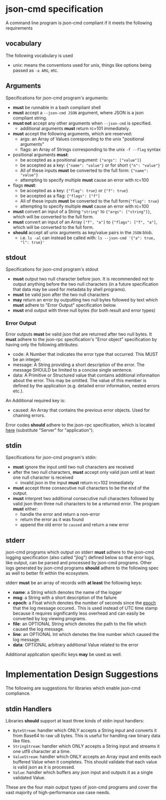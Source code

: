 # json-cmd specification

A command line program is json-cmd compliant if it meets the following
requirements

## vocabulary
The following vocabulary is used
- unix: means the conventions used for unix, things like options
  being passed as `-a ARG`, etc.

## Arguments
Specifications for json-cmd program's arguments:
- **must** be runnable in a bash compliant shell
- **must** accept a `--json-cmd JSON` argument, where JSON is a json compliant
  string.
- **must not** accept any other arguments when `--json-cmd` is specified.
    - additional arguments **must** return rc=101 immediately.
- **must** accept the following arguments, which are reserved:
    - args: an Array of Values coresponding to the unix "positional arguments"
    - flags: an Array of Strings corresponding to the unix `-f --flag` syntax
- positional arguments **must**:
    - be accepted as a positional argument: `{"args": ["value"]}`
    - be accepted as a key: `{"name": "value"}` or for short `{"n": "value"}`
    - All of these inputs **must** be converted to the full form: `{"name": "value"}`
    - attempting to specify multiple **must** cause an error with rc=100
- flags **must**:
    - be accepted as a key: `{"flag": true}` or `{"f": true}`
    - be accepted as a flag: `{"flags": ["f"]`
    - All of these inputs **must** be converted to the full form`{"flag": true}`
    - attempting to specify multiple **must** cause an error with rc=100
- **must** convert an input of a String `"string"` to `{"args": ["string"]}`,
  which will be converted to the full form.
- **must** convert an input of an Array `["f", "a"]` to `{"flags": ["f", "a"]`,
  which will be converted to the full form.
- **should** accept all unix arguments as key/value pairs in the `JSON` blob.
  - i.e. `ls -al` can instead be called with:
  `ls --json-cmd '{"a": true, "l": true}'`


## stdout
Specifications for json-cmd program's stdout
- **must** output two null character before json. It is recommended not to
  output anything before the two null characters (in a future specification that
  data may be used for metadata by shell programs).
- **must** be valid json after the two null characters
- **may** return an error by outputting two null bytes followed by text which
  **must** adhere to "Error Output" specification below.
- **must** end output with three null bytes (for both result and error types)

### Error Output
Error outputs **must** be valid json that are returned after two null bytes. It
**must** adhere to the json-rpc specification's "Error object" specification by
having only the following attributes:

- code: A Number that indicates the error type that occurred. This MUST be an
  integer.
- message: A String providing a short description of the error. The message
  SHOULD be limited to a concise single sentence.
- data: A Primitive or Structured value that contains additional information
  about the error. This may be omitted. The value of this member is defined by
  the application (e.g. detailed error information, nested errors etc.).

An Additional required key is:
- caused: An Array that contains the previous error objects. Used for chaining
  errors.

Error codes **should** adhere to the json-rpc specification, which is located
[here][1] (substitute "Server" for "application").

[1]: http://www.jsonrpc.org/specification

## stdin
Specifications for json-cmd program's stdin:
- **must** ignore the input until two null characters are received
- after the two null characters, **must** accept only valid json until at least
  one null character is received
    - invalid json in the input **must** return rc=102 immediately
- **must** accept three consecutive null characters to be the end of the output.
- **must** interpret two additional consecutive null characters followed by
  valid json then three null characters to be a returned error. The program
  **must** either:
  - handle the error and return a non-error
  - return the error as it was found
  - append the old error to `caused` and return a new error

## stderr
json-cmd programs which output on stderr **must** adhere to the json-cmd logging
specification (also called "jlog") defined below so that error logs, like
output, can be parsed and processed by json-cmd programs. Other logs generated
by json-cmd programs **should** adhere to the following spec as well to better
fit within the ecosystem.

stderr **must** be an array of records with **at least** the following keys:
- **name**: a String which denotes the name of the logger
- **msg**: a String with a short description of the failure
- **epoch**: a Float which denotes the number of seconds since the [epoch][20]
  that the log message occured.. This is used instead of UTC time stamp because
  it requires significantly less overhead and can easily be converted by log
  viewing programs.
- **file**: an OPTIONAL String which denotes the path to the file which
  caused the log message.
- **line**: an OPTIONAL Int which denotes the line number which caused the log
  message.
- **data**: OPTIONAL arbitrary additional Value related to the error

Additional application specific keys **may** be used as well.

[20]: https://en.wikipedia.org/wiki/Unix_time

# Implementation Design Suggestions
The following are suggestions for libraries which enable json-cmd compliance.

## stdin Handlers
Libraries **should** support at least three kinds of stdin input handlers:
- `ByteStream`: handler which ONLY accepts a String input and converts it from
  Base64 to raw u8 bytes. This is useful for handling raw binary data like
  files.
- `StringStream`: handler which ONLY accepts a String input and streams it one
  utf8 character at a time.
- `ValueStream`: handler which ONLY accepts an Array input and emits each
  buffered Value when it completes. This should validate that each value is
  valid json as it is processed.
- `Value`: handler which buffers any json input and outputs it as a single
  validated Value.

These are the four main output types of json-cmd programs and cover the vast
majority of high-performance use case needs.
